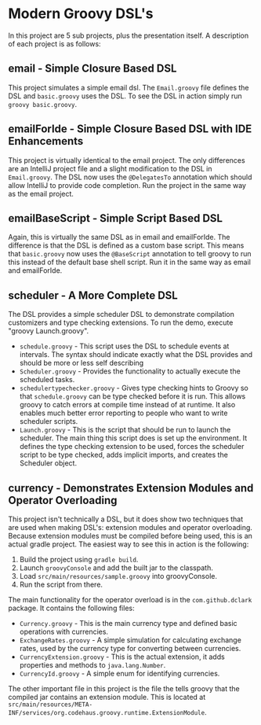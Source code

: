 # Modern Groovy DSL's

In this project are 5 sub projects, plus the presentation itself. A description of each project is as follows:

## email - Simple Closure Based DSL

This project simulates a simple email dsl. The `Email.groovy` file defines the DSL and `basic.groovy` uses the DSL. To see the DSL in action simply run `groovy basic.groovy`.

## emailForIde - Simple Closure Based DSL with IDE Enhancements

This project is virtually identical to the email project. The only differences are an IntelliJ project file and a slight modification to the DSL in `Email.groovy`. The DSL now uses the `@DelegatesTo` annotation which should allow IntelliJ to provide code completion. Run the project in the same way as the email project.

## emailBaseScript - Simple Script Based DSL

Again, this is virtually the same DSL as in email and emailForIde. The difference is that the DSL is defined as a custom base script. This means that `basic.groovy` now uses the `@BaseScript` annotation to tell groovy to run this instead of the default base shell script. Run it in the same way as email and emailForIde.

## scheduler - A More Complete DSL

The DSL provides a simple scheduler DSL to demonstrate compilation customizers and type checking extensions. To run the demo, execute "groovy Launch.groovy".

* `schedule.groovy` - This script uses the DSL to schedule events at intervals. The syntax should indicate exactly what the DSL provides and should be more or less self describing
* `Scheduler.groovy` - Provides the functionality to actually execute the scheduled tasks.
* `schedulertypechecker.groovy` - Gives type checking hints to Groovy so that `schedule.groovy` can be type checked before it is run. This allows groovy to catch errors at compile time instead of at runtime. It also enables much better error reporting to people who want to write scheduler scripts.
* `Launch.groovy` - This is the script that should be run to launch the scheduler. The main thing this script does is set up the environment. It defines the type checking extension to be used, forces the scheduler script to be type checked, adds implicit imports, and creates the Scheduler object.

## currency - Demonstrates Extension Modules and Operator Overloading

This project isn't technically a DSL, but it does show two techniques that are used when making DSL's: extension modules and operator overloading. Because extension modules must be compiled before being used, this is an actual gradle project. The easiest way to see this in action is the following:

1. Build the project using `gradle build`.
2. Launch `groovyConsole` and add the built jar to the classpath.
3. Load `src/main/resources/sample.groovy` into groovyConsole.
4. Run the script from there.

The main functionality for the operator overload is in the `com.github.dclark` package. It contains the following files:

* `Currency.groovy` - This is the main currency type and defined basic operations with currencies.
* `ExchangeRates.groovy` - A simple simulation for calculating exchange rates, used by the currency type for converting between currencies.
* `CurrencyExtension.groovy` - This is the actual extension, it adds properties and methods to `java.lang.Number`.
* `CurrencyId.groovy` - A simple enum for identifying currencies.

The other important file in this project is the file the tells groovy that the compiled jar contains an extension module. This is located at `src/main/resources/META-INF/services/org.codehaus.groovy.runtime.ExtensionModule`.